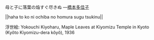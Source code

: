 母と子に落葉の焔すぐ尽きぬ
—[橋本多佳子](https://ja.wikipedia.org/wiki/橋本多佳子)

||haha to ko ni ochiba no homura sugu tsukinu||

浮世絵: Yokouchi Kiyoharu, Maple Leaves at Kiyomizu Temple in Kyoto (Kyôto Kiyomizu-dera kôyô), 1936